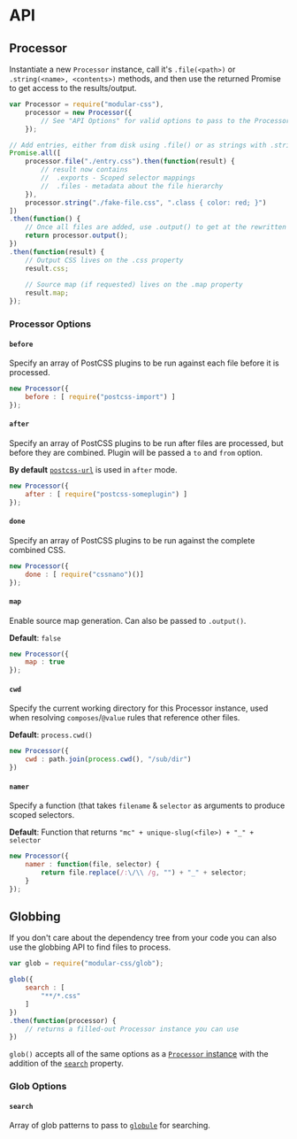 # API

## Processor

Instantiate a new `Processor` instance, call it's `.file(<path>)` or `.string(<name>, <contents>)` methods, and then use the returned Promise to get access to the results/output.

```js
var Processor = require("modular-css"),
    processor = new Processor({
        // See "API Options" for valid options to pass to the Processor constructor
    });

// Add entries, either from disk using .file() or as strings with .string()
Promise.all([
    processor.file("./entry.css").then(function(result) {
        // result now contains
        //  .exports - Scoped selector mappings
        //  .files - metadata about the file hierarchy
    }),
    processor.string("./fake-file.css", ".class { color: red; }")
])
.then(function() {
    // Once all files are added, use .output() to get at the rewritten CSS
    return processor.output();
})
.then(function(result) {
    // Output CSS lives on the .css property
    result.css;
    
    // Source map (if requested) lives on the .map property
    result.map;
});
```

### Processor Options

#### `before`

Specify an array of PostCSS plugins to be run against each file before it is processed.

```js
new Processor({
    before : [ require("postcss-import") ]
});
```
#### `after`

Specify an array of PostCSS plugins to be run after files are processed, but before they are combined. Plugin will be passed a `to` and `from` option.

**By default** [`postcss-url`](https://www.npmjs.com/package/postcss-url) is used in `after` mode.

```js
new Processor({
    after : [ require("postcss-someplugin") ]
});
```

#### `done`

Specify an array of PostCSS plugins to be run against the complete combined CSS.

```js
new Processor({
    done : [ require("cssnano")()]
});
```

#### `map`

Enable source map generation. Can also be passed to `.output()`.

**Default**: `false`

```js
new Processor({
    map : true
});
```

#### `cwd`

Specify the current working directory for this Processor instance, used when resolving `composes`/`@value` rules that reference other files.

**Default**: `process.cwd()`

```js
new Processor({
    cwd : path.join(process.cwd(), "/sub/dir")
})
```

#### `namer`

Specify a function (that takes `filename` & `selector` as arguments to produce scoped selectors.

**Default**: Function that returns `"mc" + unique-slug(<file>) + "_" + selector`

```js
new Processor({
    namer : function(file, selector) {
        return file.replace(/:\/\\ /g, "") + "_" + selector;
    }
});
```

## Globbing

If you don't care about the dependency tree from your code you can also use the globbing API to find files to process.

```js
var glob = require("modular-css/glob");

glob({
    search : [
        "**/*.css"
    ]
})
.then(function(processor) {
    // returns a filled-out Processor instance you can use
})
```

`glob()` accepts all of the same options as a [`Processor` instance](#processor-options) with the addition of the [`search`](#search) property.

### Glob Options

#### `search`

Array of glob patterns to pass to [`globule`](https://www.npmjs.com/package/globule) for searching.

